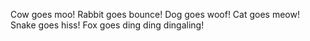 Cow goes moo!
Rabbit goes bounce!
Dog goes woof!
Cat goes meow!
Snake goes hiss!
Fox goes ding ding dingaling!
